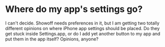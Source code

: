 # Where do my app's settings go? #

I can't decide. Showoff needs preferences in it, but I am getting two totally different opinions on where iPhone app settings should be placed. Do they get stuck inside Settings.app, or do I add yet another button to my app and put them in the app itself? Opinions, anyone?